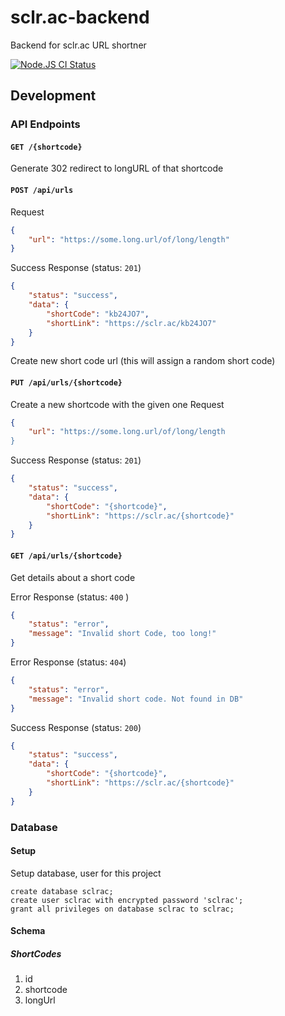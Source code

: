 # sclr.ac-backend
Backend for sclr.ac URL shortner 

[![Node.JS CI Status](https://github.com/scaleracademy/sclr.ac-backend/actions/workflows/node.js.yml/badge.svg)](https://github.com/scaleracademy/sclr.ac-backend/actions/workflows/node.js.yml)

## Development 

### API Endpoints 

#### `GET /{shortcode}`

Generate 302 redirect to longURL of that shortcode  

#### `POST /api/urls` 
Request 
```json
{
    "url": "https://some.long.url/of/long/length"
}
```

Success Response (status: `201`)
```json 
{
    "status": "success", 
    "data": {
        "shortCode": "kb24JO7",
        "shortLink": "https://sclr.ac/kb24JO7"
    }
}
```

Create new short code url (this will assign a random short code)

#### `PUT /api/urls/{shortcode}`
Create a new shortcode with the given one 
Request 
```json
{
    "url": "https://some.long.url/of/long/length
}
```

Success Response (status: `201`)
```json 
{
    "status": "success", 
    "data": {
        "shortCode": "{shortcode}",
        "shortLink": "https://sclr.ac/{shortcode}"
    }
}
```


#### `GET /api/urls/{shortcode}`
Get details about a short code 

Error Response (status: `400` ) 
```json
{
    "status": "error",
    "message": "Invalid short Code, too long!"
}
```

Error Response (status: `404`) 
```json
{
    "status": "error",
    "message": "Invalid short code. Not found in DB"
}
```

Success Response (status: `200`)
```json 
{
    "status": "success", 
    "data": {
        "shortCode": "{shortcode}",
        "shortLink": "https://sclr.ac/{shortcode}"
    }
}
```

### Database 

#### Setup 

Setup database, user for this project

```postgres
create database sclrac; 
create user sclrac with encrypted password 'sclrac';
grant all privileges on database sclrac to sclrac;
```

#### Schema 

##### ShortCodes 

1. id 
2. shortcode
3. longUrl 
